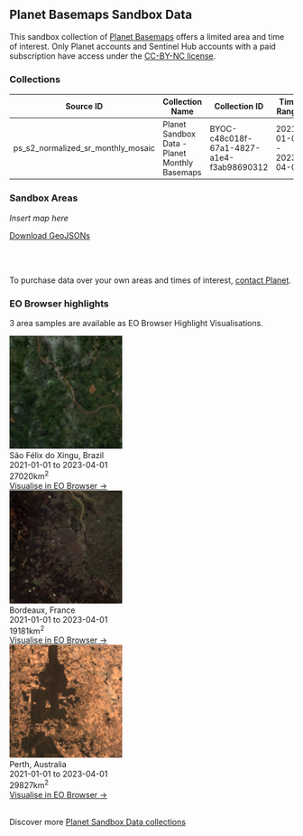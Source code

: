 ## Planet Basemaps Sandbox Data

This sandbox collection of <a href="../planet-basemaps/">Planet Basemaps</a> offers a limited area and time of interest. Only Planet accounts and Sentinel Hub accounts with a paid subscription have access under the <a href="https://creativecommons.org/licenses/by-nc/4.0/" target="_blank">CC-BY-NC license</a>.

### Collections
<table>
  <thead>
    <tr>
      <th>Source ID</th>
      <th>Collection Name</th>
      <th>Collection ID</th>
      <th>Time Range</th>
    </tr>
  </thead>
  <tbody>
    <tr>
      <td>ps_s2_normalized_sr_monthly_mosaic</td>
      <td>Planet Sandbox Data - Planet Monthly Basemaps </td>
      <td>BYOC-c48c018f-67a1-4827-a1e4-f3ab98690312</td>
      <td>2021-01-01 - 2023-04-01</td>
    </tr>
   </tbody>
</table>

### Sandbox Areas
*Insert map here*

<a href="../planet-basemaps/polygons.geojson" download>Download GeoJSONs</a>

<br>
<br>

To purchase data over your own areas and times of interest, <a href="https://www.planet.com/contact-sales/#contact-sales)" target="_blank">contact Planet</a>. 

### EO Browser highlights
3 area samples are available as EO Browser Highlight Visualisations.
<br>
<div class="container33">
    <div class="image-card">
    <a href='https://apps.sentinel-hub.com/eo-browser/?zoom=9&lat=-6.7652&lng=-52.3763&themeId=PLANET_SANDBOX&visualizationUrl=https%3A%2F%2Fservices.sentinel-hub.com%2Fogc%2Fwms%2F64e8174f-7d03-4863-ba70-5139e325a75d&datasetId=c48c018f-67a1-4827-a1e4-f3ab98690312&fromTime=2023-04-01T00%3A00%3A00.000Z&toTime=2023-04-01T23%3A59%3A59.999Z&layerId=TRUE-COLOR&demSource3D="MAPZEN"' target="_blank"><img src="PB_BRA.png" alt="EOB Highlight 1" class="imagette"></a>
        <div class="info">
            <div class="title">São Félix do Xingu, Brazil</div>
            <div class="text">
                2021-01-01 to 2023-04-01<br>
                27020km<sup>2</sup>
            </div>
            <div class="eob-link"><a href='https://apps.sentinel-hub.com/eo-browser/?zoom=9&lat=-6.7652&lng=-52.3763&themeId=PLANET_SANDBOX&visualizationUrl=https%3A%2F%2Fservices.sentinel-hub.com%2Fogc%2Fwms%2F64e8174f-7d03-4863-ba70-5139e325a75d&datasetId=c48c018f-67a1-4827-a1e4-f3ab98690312&fromTime=2023-04-01T00%3A00%3A00.000Z&toTime=2023-04-01T23%3A59%3A59.999Z&layerId=TRUE-COLOR&demSource3D="MAPZEN"' target="_blank">Visualise in EO Browser -></a></div>
        </div>
    </div>
    <div class="image-card">
    <a href='https://apps.sentinel-hub.com/eo-browser/?zoom=9&lat=44.7345&lng=-0.676&themeId=PLANET_SANDBOX&visualizationUrl=https%3A%2F%2Fservices.sentinel-hub.com%2Fogc%2Fwms%2F64e8174f-7d03-4863-ba70-5139e325a75d&datasetId=c48c018f-67a1-4827-a1e4-f3ab98690312&fromTime=2023-04-01T00%3A00%3A00.000Z&toTime=2023-04-01T23%3A59%3A59.999Z&layerId=TRUE-COLOR&demSource3D="MAPZEN"' target="_blank"><img src="PB_FRA.png" alt="EOB Highlight 2" class="imagette"></a>
        <div class="info">
            <div class="title">Bordeaux, France</div>
            <div class="text">
                2021-01-01 to 2023-04-01<br>
                19181km<sup>2</sup>
            </div>
            <div class="eob-link"><a href='https://apps.sentinel-hub.com/eo-browser/?zoom=9&lat=44.7345&lng=-0.676&themeId=PLANET_SANDBOX&visualizationUrl=https%3A%2F%2Fservices.sentinel-hub.com%2Fogc%2Fwms%2F64e8174f-7d03-4863-ba70-5139e325a75d&datasetId=c48c018f-67a1-4827-a1e4-f3ab98690312&fromTime=2023-04-01T00%3A00%3A00.000Z&toTime=2023-04-01T23%3A59%3A59.999Z&layerId=TRUE-COLOR&demSource3D="MAPZEN"' target="_blank">Visualise in EO Browser -></a></div>
        </div>
    </div>
    <div class="image-card">
    <a href='https://apps.sentinel-hub.com/eo-browser/?zoom=9&lat=-31.702&lng=116.524&themeId=PLANET_SANDBOX&visualizationUrl=https%3A%2F%2Fservices.sentinel-hub.com%2Fogc%2Fwms%2F64e8174f-7d03-4863-ba70-5139e325a75d&datasetId=c48c018f-67a1-4827-a1e4-f3ab98690312&fromTime=2023-04-01T00%3A00%3A00.000Z&toTime=2023-04-01T23%3A59%3A59.999Z&layerId=TRUE-COLOR&demSource3D="MAPZEN"' target="_blank"><img src="PB_AUS.png" alt="EOB Highlight 3" class="imagette"></a>
        <div class="info">
            <div class="title">Perth, Australia</div>
            <div class="text">
                2021-01-01 to 2023-04-01<br>
                29827km<sup>2</sup>
            </div>
            <div class="eob-link"><a href='https://apps.sentinel-hub.com/eo-browser/?zoom=9&lat=-31.702&lng=116.524&themeId=PLANET_SANDBOX&visualizationUrl=https%3A%2F%2Fservices.sentinel-hub.com%2Fogc%2Fwms%2F64e8174f-7d03-4863-ba70-5139e325a75d&datasetId=c48c018f-67a1-4827-a1e4-f3ab98690312&fromTime=2023-04-01T00%3A00%3A00.000Z&toTime=2023-04-01T23%3A59%3A59.999Z&layerId=TRUE-COLOR&demSource3D="MAPZEN"' target="_blank">Visualise in EO Browser -></a></div>
        </div>
    </div>
</div>
<br>

Discover more <a href="../planet-sandbox-data/">Planet Sandbox Data collections</a>
